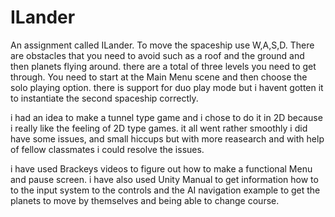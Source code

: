 # ILander
An assignment called ILander.
To move the spaceship use W,A,S,D. There are obstacles that you need to avoid such as a roof and the ground and then planets flying around. 
there are a total of three levels you need to get through. You need to start at the Main Menu scene and then choose the solo playing option. 
there is support for duo play mode but i havent gotten it to instantiate the second spaceship correctly.


i had an idea to make a tunnel type game and i chose to do it in 2D because i really like the feeling of 2D type games. 
it all went rather smoothly i did have some issues, and small hiccups but with more reasearch and with help of fellow classmates i could resolve the issues.

i have used Brackeys videos to figure out how to make a functional Menu and pause screen. i have also used Unity Manual to get information how to to the input system to the controls and the AI navigation example to get the planets to move by themselves and being able to change course.
